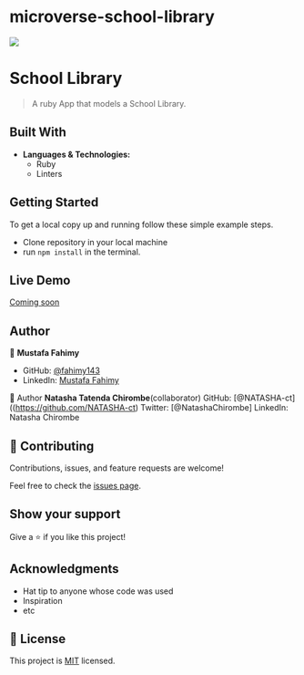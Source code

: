# microverse-school-library
![](https://img.shields.io/badge/Microverse-blueviolet)

# School Library

> A ruby App that models a School Library.

## Built With

- **Languages & Technologies:**
  - Ruby 
  - Linters

## Getting Started

To get a local copy up and running follow these simple example steps.

- Clone repository in your local machine 
- run `npm install` in the terminal.

## Live Demo

[Coming soon]()

## Author

👤 **Mustafa Fahimy**

- GitHub: [@fahimy143](https://github.com/fahimy143)
- LinkedIn: [Mustafa Fahimy](https://www.linkedin.com/in/mustafa-fahimy-307566236/)

👤 Author **Natasha Tatenda Chirombe**(collaborator)
GitHub: [@NATASHA-ct]((https://github.com/NATASHA-ct)
Twitter: [@NatashaChirombe]
LinkedIn: Natasha Chirombe

## 🤝 Contributing

Contributions, issues, and feature requests are welcome!

Feel free to check the [issues page](../../issues/).

## Show your support

Give a ⭐️ if you like this project!

## Acknowledgments

- Hat tip to anyone whose code was used
- Inspiration
- etc

## 📝 License

This project is [MIT](./MIT.md) licensed.

